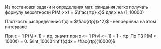 Из постановки задачи и определения мат. ожидания легко получать формулу вероятности P(M > x) = $\frac{rtp}{x}$ для x на (1, 10000)

Плотность распределения f(x) = $\frac{rtp}{x^2}$ - непрерывна на этом интервале

При x = 1 P(M > 1)  = rtp, значит при x <= 1 P(M <= 1) = 1 - rtp. По ТЗ P(M > 10000) = 0. $\int_10000^inf f(x)dx = \frac{rtp}{10000}$

